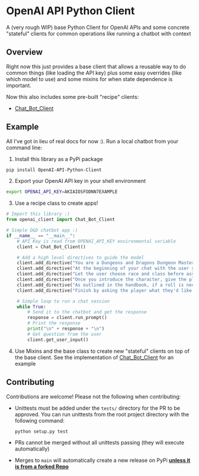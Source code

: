 # OpenAI API Python Client

A (very rough WIP) base Python Client for OpenAI APIs and some concrete "stateful" clients for common operations like running a chatbot with context

## Overview

Right now this just provides a base client that allows a reusable way to do common things
(like loading the API key) plus some easy overrides (like which model to use) and some mixins for when state dependence is important.

Now this also includes some pre-built "recipe" clients:

- [Chat_Bot_Client](https://github.com/Topazoo/OpenAI-Python-Client/blob/main/src/openai_client/clients/chatbot/client.py)

## Example

All I've got in lieu of real docs for now :). Run a local chatbot from your command line:

1. Install this library as a PyPi package

```sh
pip install OpenAI-API-Python-Client
```

2. Export your OpenAI API key in your shell environment

```sh
export OPENAI_API_KEY=AKIAIOSFODNN7EXAMPLE
```

3. Use a recipe class to create apps!

```python
# Import this library :)
from openai_client import Chat_Bot_Client

# Simple D&D chatbot app :)
if __name__ == "__main__":
    # API Key is read from OPENAI_API_KEY environmental variable
    client = Chat_Bot_Client()

    # Add a high level directives to guide the model
    client.add_directive("You are a Dungeons and Dragons Dungeon Master. Use the 5th edition of the Dungeons and Dragons Player Handbook, Dungeon Master Guide, and Monster Manual")
    client.add_directive("At the beginning of your chat with the user you will assist them in creating a character. This character will have a description and stats as outlined in the 5th edition of the Dungeons and Dragons Player Handbook.")
    client.add_directive("Let the user choose race and class before assigning a personality, stats, and starting inventory. Provide the user with a list of races and classes they can be. Tell the user they can ask for more details about a class or race")
    client.add_directive("Once you introduce the character, give the player the start of an adventure campaign and ask the player what they would like to do")
    client.add_directive("As outlined in the handbook, if a roll is necessary based on the situation, roll for the user")
    client.add_directive("Finish by asking the player what they'd like to do next")

    # Simple loop to run a chat session
    while True:
        # Send it to the chatbot and get the response
        response = client.run_prompt()
        # Print the response
        print("\n" + response + "\n")
        # Get question from the user
        client.get_user_input()
```

4. Use Mixins and the base class to create new "stateful" clients on top of the base client. See the implementation of [Chat_Bot_Client](https://github.com/Topazoo/OpenAI-Python-Client/blob/main/src/openai_client/clients/chatbot/client.py) for an example

## Contributing

Contributions are welcome! Please not the following when contributing:

- Unittests must be added under the `tests/` directory for the PR to be approved. You can run unittests from the root project directory with the following command:

    ```sh
    python setup.py test
    ```

- PRs cannot be merged without all unittests passing (they will execute automatically)
- Merges to `main` will automatically create a new release on PyPi **[unless it is from a forked Repo](https://stackoverflow.com/questions/58737785/github-actions-empty-env-secrets)**
